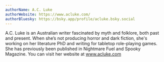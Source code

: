 ```yaml
---
authorName: A.C. Luke
authorWebsite: https://www.acluke.com/
authorBluesky: https://bsky.app/profile/acluke.bsky.social
---
```

A.C. Luke is an Australian writer fascinated by myth and folklore, both past and present. When she’s not producing horror and dark fiction, she's working on her literature PhD and writing for tabletop role-playing games. She has previously been published in Nightmare Fuel and Spooky Magazine. You can visit her website at www.acluke.com
